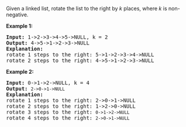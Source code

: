 <p>Given a linked&nbsp;list, rotate the list to the right by <em>k</em> places, where <em>k</em> is non-negative.</p>

<p><strong>Example 1:</strong></p>

<pre>
<strong>Input:</strong> 1-&gt;2-&gt;3-&gt;4-&gt;5-&gt;NULL, k = 2
<strong>Output:</strong> 4-&gt;5-&gt;1-&gt;2-&gt;3-&gt;NULL
<strong>Explanation:</strong>
rotate 1 steps to the right: 5-&gt;1-&gt;2-&gt;3-&gt;4-&gt;NULL
rotate 2 steps to the right: 4-&gt;5-&gt;1-&gt;2-&gt;3-&gt;NULL
</pre>

<p><strong>Example 2:</strong></p>

<pre>
<strong>Input:</strong> 0-&gt;1-&gt;2-&gt;NULL, k = 4
<strong>Output:</strong> <code>2-&gt;0-&gt;1-&gt;NULL</code>
<strong>Explanation:</strong>
rotate 1 steps to the right: 2-&gt;0-&gt;1-&gt;NULL
rotate 2 steps to the right: 1-&gt;2-&gt;0-&gt;NULL
rotate 3 steps to the right:&nbsp;<code>0-&gt;1-&gt;2-&gt;NULL</code>
rotate 4 steps to the right:&nbsp;<code>2-&gt;0-&gt;1-&gt;NULL</code></pre>

